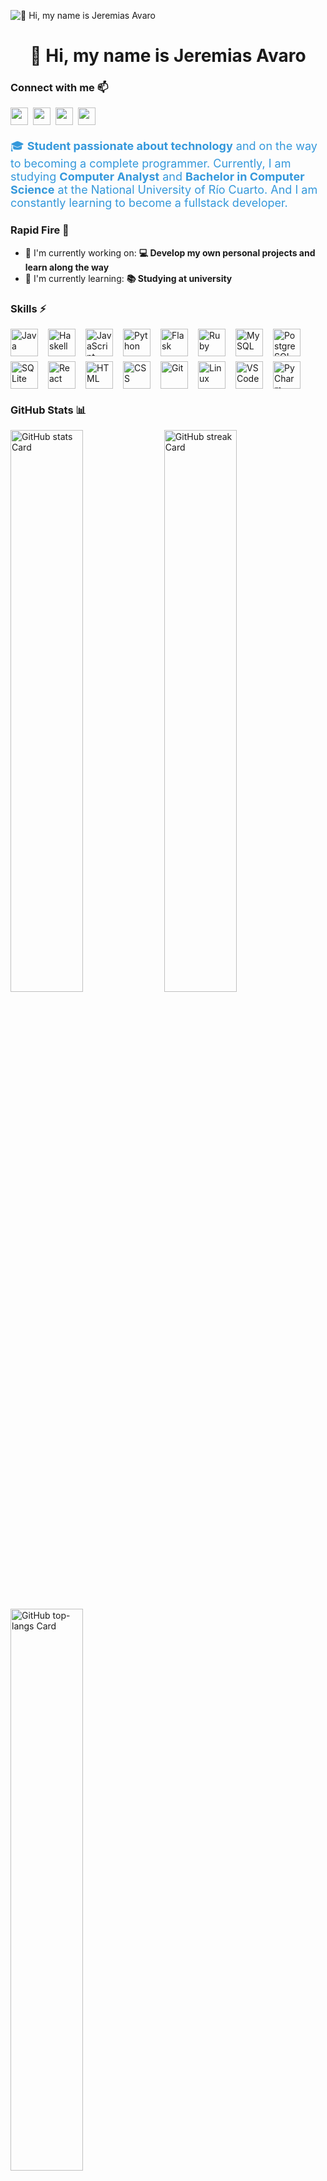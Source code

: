 ![👋 Hi, my name is Jeremias Avaro](https://images-wixmp-ed30a86b8c4ca887773594c2.wixmp.com/f/c83c004e-1370-4756-88e5-4071de797088/dgdq8br-09cc7ad6-a021-47a5-b0e0-917b12b0f7a7.gif?token=eyJ0eXAiOiJKV1QiLCJhbGciOiJIUzI1NiJ9.eyJzdWIiOiJ1cm46YXBwOjdlMGQxODg5ODIyNjQzNzNhNWYwZDQxNWVhMGQyNmUwIiwiaXNzIjoidXJuOmFwcDo3ZTBkMTg4OTgyMjY0MzczYTVmMGQ0MTVlYTBkMjZlMCIsIm9iaiI6W1t7InBhdGgiOiJcL2ZcL2M4M2MwMDRlLTEzNzAtNDc1Ni04OGU1LTQwNzFkZTc5NzA4OFwvZGdkcThici0wOWNjN2FkNi1hMDIxLTQ3YTUtYjBlMC05MTdiMTJiMGY3YTcuZ2lmIn1dXSwiYXVkIjpbInVybjpzZXJ2aWNlOmZpbGUuZG93bmxvYWQiXX0.tqRMtE-b2QiI2nnefNxSDMJvZCcYqFmq2ccg_Xfzqb8)

<div id="toc">
  <ul align="center" style="list-style: none">
    <summary>
      <h1>
        👋 Hi, my name is Jeremias Avaro
      </h1>
    </summary>
  </ul>
</div>

**<h3 align="left">Connect with me 📫</h3>** 
<p align="left"><a href="jeremiasavaro7@gmail.com" target="_blank"><img src="https://img.shields.io/badge/Gmail-D14836?style=for-the-badge&logo=gmail&logoColor=white" height="28" style="margin-right: 4px"></a> <a href="https://github.com/jeremiasavaro" target="_blank"><img src="https://img.shields.io/badge/GitHub-100000?style=for-the-badge&logo=github&logoColor=white" height="28" style="margin-right: 4px"></a> <a href="https://www.linkedin.com/in/jeremiasavaro" target="_blank"><img src="https://img.shields.io/badge/LinkedIn-0077B5?style=for-the-badge&logo=linkedin&logoColor=white" height="28" style="margin-right: 4px"></a> <a href="https://www.instagram.com/Baachi13" target="_blank"><img src="https://img.shields.io/badge/Instagram-E4405F?style=for-the-badge&logo=instagram&logoColor=white" height="28" style="margin-right: 4px"></a></p>

<p align="left" style="font-size: 18px; color: #3498db;">
  🎓 <strong>Student passionate about technology</strong> and on the way to becoming a complete programmer.
  Currently, I am studying <strong>Computer Analyst</strong> and <strong>Bachelor in Computer Science</strong>
  at the National University of Río Cuarto. And I am constantly learning to become a fullstack developer.
</p>



**<h3 align="left">Rapid Fire 📨</h3>**

- 💼 I'm currently working on: **💻 Develop my own personal projects and learn along the way**
- 🌱 I'm currently learning: **📚 Studying at university**

 **<h3 align="left">Skills ⚡</h3>**

<div style="display: flex; flex-wrap: wrap; gap: 8px; justify-content: left;">
  <img src="https://skillicons.dev/icons?i=java" height="44" alt="Java" style="margin-right: 8px">
  <img src="https://skillicons.dev/icons?i=haskell" height="44" alt="Haskell" style="margin-right: 8px">
  <img src="https://skillicons.dev/icons?i=javascript" height="44" alt="JavaScript" style="margin-right: 8px">
  <img src="https://skillicons.dev/icons?i=python" height="44" alt="Python" style="margin-right: 8px">
  <img src="https://skillicons.dev/icons?i=flask" height="44" alt="Flask" style="margin-right: 8px">
  <img src="https://skillicons.dev/icons?i=ruby" height="44" alt="Ruby" style="margin-right: 8px">
  <img src="https://skillicons.dev/icons?i=mysql" height="44" alt="MySQL" style="margin-right: 8px">
  <img src="https://skillicons.dev/icons?i=postgresql" height="44" alt="PostgreSQL" style="margin-right: 8px">
  <img src="https://skillicons.dev/icons?i=sqlite" height="44" alt="SQLite" style="margin-right: 8px">
  <img src="https://skillicons.dev/icons?i=react" height="44" alt="React" style="margin-right: 8px">
  <img src="https://skillicons.dev/icons?i=html" height="44" alt="HTML" style="margin-right: 8px">
  <img src="https://skillicons.dev/icons?i=css" height="44" alt="CSS" style="margin-right: 8px">
  <img src="https://skillicons.dev/icons?i=git" height="44" alt="Git" style="margin-right: 8px">
  <img src="https://skillicons.dev/icons?i=linux" height="44" alt="Linux" style="margin-right: 8px">
  <img src="https://skillicons.dev/icons?i=vscode" height="44" alt="VSCode" style="margin-right: 8px">
  <img src="https://skillicons.dev/icons?i=pycharm" height="44" alt="PyCharm" style="margin-right: 8px">
</div>


 **<h3 align="left">GitHub Stats 📊</h3>**

<p align="left">
  <img width="48%" src="https://github-readme-stats.vercel.app/api?username=jeremiasavaro&theme=react&hide_title=false&hide_rank=false&show_icons=false&include_all_commits=false&count_private=true&line_height=23" alt="GitHub stats Card" />
  <img width="48%" src="https://streak-stats.demolab.com/?user=jeremiasavaro&theme=react&hide_border=false&date_format=M+j%5B%2C+Y%5D&mode=daily&hide_total_contributions=false&hide_current_streak=false&hide_longest_streak=false&card_height=200" alt="GitHub streak Card" />
</p>

<p align="left">
  <img width="48%" src="https://github-readme-stats.vercel.app/api/top-langs?username=jeremiasavaro&theme=react&hide_title=false&layout=compact&langs_count=6&hide_progress=false&card_width=400" alt="GitHub top-langs Card" />
</p>

**<h3>Thanks for watching!! 👐</h3>**
